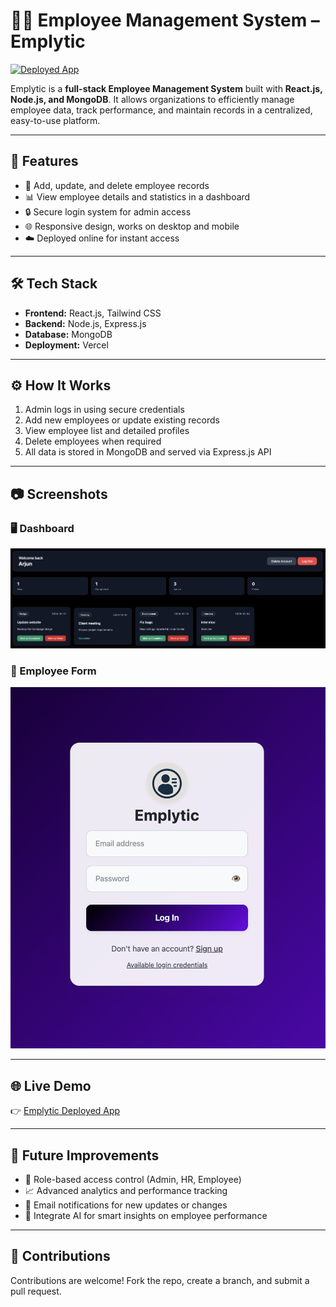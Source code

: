 # 👨‍💼 Employee Management System – Emplytic

[![Deployed App](https://img.shields.io/badge/Try%20It%20Here-Live%20Demo-brightgreen)](https://emplytic.vercel.app/)

Emplytic is a **full-stack Employee Management System** built with **React.js, Node.js, and MongoDB**. It allows organizations to efficiently manage employee data, track performance, and maintain records in a centralized, easy-to-use platform.

---

## 🚀 Features
- 📝 Add, update, and delete employee records  
- 📊 View employee details and statistics in a dashboard  
- 🔒 Secure login system for admin access  
- 🌐 Responsive design, works on desktop and mobile  
- ☁️ Deployed online for instant access  

---

## 🛠️ Tech Stack
- **Frontend:** React.js, Tailwind CSS  
- **Backend:** Node.js, Express.js  
- **Database:** MongoDB  
- **Deployment:** Vercel  

---

## ⚙️ How It Works
1. Admin logs in using secure credentials  
2. Add new employees or update existing records  
3. View employee list and detailed profiles  
4. Delete employees when required  
5. All data is stored in MongoDB and served via Express.js API  

---

## 📷 Screenshots
### 🖥️ Dashboard
![Employee Dashboard](images/img1.png)  

### 📝 Employee Form
![Employee Form](images/img2.png)  

---

## 🌐 Live Demo
👉 [Emplytic Deployed App](https://emplytic.vercel.app/)  

---

## 📜 Future Improvements
- 📂 Role-based access control (Admin, HR, Employee)  
- 📈 Advanced analytics and performance tracking  
- 🔔 Email notifications for new updates or changes  
- 🧠 Integrate AI for smart insights on employee performance  

---

## 🤝 Contributions
Contributions are welcome! Fork the repo, create a branch, and submit a pull request.
